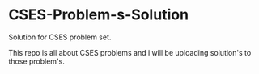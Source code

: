 # CSES-Problem-s-Solution
Solution for CSES problem set.

This repo is all about CSES problems and i will be uploading solution's to those problem's.
